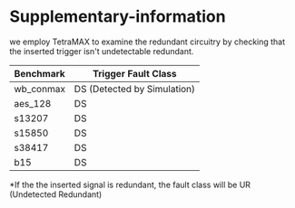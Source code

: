 # Supplementary-information
we employ TetraMAX to examine the redundant circuitry by checking that the inserted trigger isn't undetectable redundant.

| Benchmark  | Trigger Fault Class |
| ------------- | ------------- |
| wb_conmax  |  DS (Detected by Simulation) | 
|aes_128	    |  DS|
|s13207	    |  DS|
|s15850	    |  DS|
|s38417	    |  DS|
|b15	        |  DS|

*If the the inserted signal is redundant, the fault class will be UR (Undetected Redundant)
